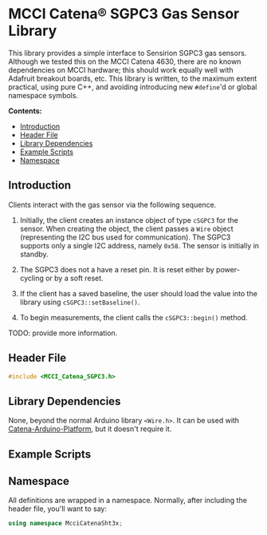 # MCCI Catena&reg; SGPC3 Gas Sensor Library

This library provides a simple interface to Sensirion SGPC3 gas sensors. Although we tested this on the MCCI Catena 4630, there are no known dependencies on MCCI hardware; this should work equally well with Adafruit breakout boards, etc. This library is written, to the maximum extent practical, using pure C++, and avoiding introducing new `#define`'d or global namespace symbols.

**Contents:**

<!--
  This TOC uses the VS Code markdown TOC extension AlanWalk.markdown-toc.
  We strongly recommend updating using VS Code, the markdown-toc extension and the
  bierner.markdown-preview-github-styles extension. Note that if you are using
  VS Code 1.29 and Markdown TOC 1.5.6, https://github.com/AlanWalk/markdown-toc/issues/65
  applies -- you must change your line-ending to some non-auto value in Settings>
  Text Editor>Files.  `\n` works for me.
-->
<!-- markdownlint-disable MD033 MD004 -->
<!-- markdownlint-capture -->
<!-- markdownlint-disable -->
<!-- TOC depthFrom:2 updateOnSave:true -->

- [Introduction](#introduction)
- [Header File](#header-file)
- [Library Dependencies](#library-dependencies)
- [Example Scripts](#example-scripts)
- [Namespace](#namespace)

<!-- /TOC -->
<!-- markdownlint-restore -->
<!-- Due to a bug in Markdown TOC, the table is formatted incorrectly if tab indentation is set other than 4. Due to another bug, this comment must be *after* the TOC entry. -->

## Introduction

Clients interact with the gas sensor via the following sequence.

1. Initially, the client creates an instance object of type `cSGPC3` for the sensor. When creating the object, the client passes a `Wire` object (representing the I2C bus used for communication). The SGPC3 supports only a single I2C address, namely `0x58`. The sensor is initially in standby.

2. The SGPC3 does not a have a reset pin. It is reset either by power-cycling or by a soft reset.

3. If the client has a saved baseline, the user should load the value into the library using `cSGPC3::setBaseline()`.

4. To begin measurements, the client calls the `cSGPC3::begin()` method.

TODO: provide more information.

## Header File

```c++
#include <MCCI_Catena_SGPC3.h>
```

## Library Dependencies

None, beyond the normal Arduino library `<Wire.h>`.  It can be used with [Catena-Arduino-Platform](https://github.com/mcci-catena/Catena-Arduino-Platform), but it doesn't require it.

## Example Scripts


## Namespace

All definitions are wrapped in a namespace. Normally, after including the header file, you'll want to say:

```c++
using namespace McciCatenaSht3x;
```
